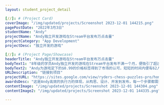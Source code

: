 ```yaml
---
layout: student_project_detail

[//]: # (Project Card)
coverImage: "/img/updated/projects/Screenshot 2023-12-01 144215.png"
pagePostDate: "2022年3月3日"
studentName: "Andy"
projectName: "Andy独立开发游戏在Stream平台发布万点击量"
projectCategory: "App Development"
projectDesc: "独立开发的游戏"

[//]: # (Project Page/Showcase)
headerTitle: "Andy独立开发游戏在Stream平台发布万点击量"
bodyText1: "8年级的学员Andy独立开发的游戏在Stream平台发布不满一个月，便吸引了超过一万次的点击。"
bodyText2: "Andy为游戏定下的$0.99的价格标签得到了市场的认可，短短的时间内便有62人次进行了购买，为他带来了$59的营收。"
URLDescription: "链接到项目"
projectURL: "https://sites.google.com/view/ryders-chess-puzzles-pro/home"
awardsDesc: "这是Andy高效的执行力的体现，从构思、设计、开发到发布，每一个步骤都需要高度的专注与毅力。"
contentImage: "/img/updated/projects/Screenshot 2023-12-01 144304.png"
contentImage2: "/img/updated/projects/Screenshot 2023-12-01 144335.png"

---
```

